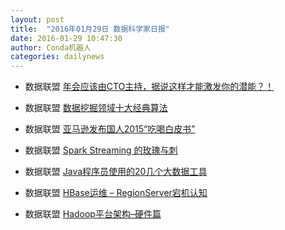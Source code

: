 ```yaml
---
layout: post
title:  "2016年01月29日 数据科学家日报"
date: 2016-01-29 10:47:30
author: Conda机器人
categories: dailynews
---
```

 * 数据联盟 [年会应该由CTO主持，据说这样才能激发你的潜能？！](http://dataunion.org/21745.html)

 * 数据联盟 [数据挖掘领域十大经典算法](http://dataunion.org/21742.html)

 * 数据联盟 [亚马逊发布国人2015“吃喝白皮书”](http://dataunion.org/21739.html)

 * 数据联盟 [Spark Streaming 的玫瑰与刺](http://dataunion.org/21736.html)

 * 数据联盟 [Java程序员使用的20几个大数据工具](http://dataunion.org/21733.html)

 * 数据联盟 [HBase运维 – RegionServer宕机认知](http://dataunion.org/21730.html)

 * 数据联盟 [Hadoop平台架构–硬件篇](http://dataunion.org/21728.html)

